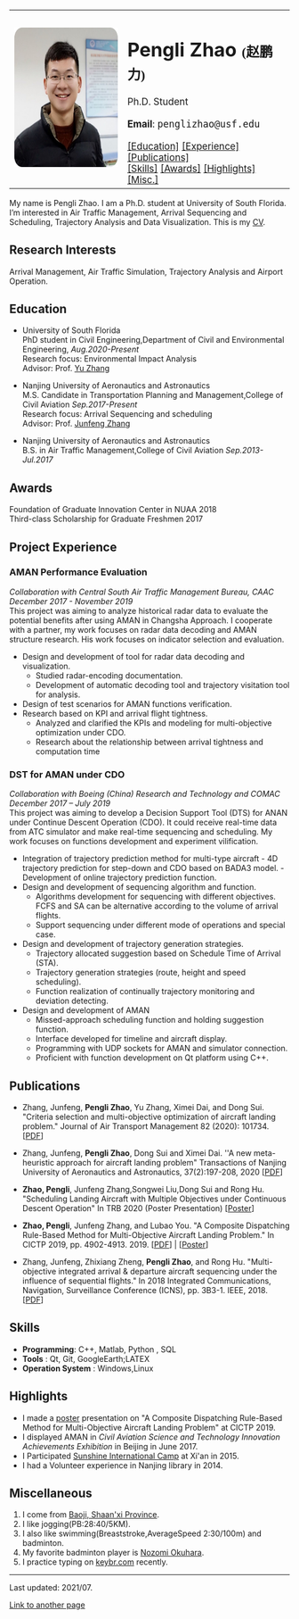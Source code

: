 
 <table cellpadding="20" style="font-size: 17px">
    <tr>
      <td><a href="./images/img1.jpg"><img src="./images/img1.jpg" alt="Pengli" title="Pengli" width="250" height="250" /></a></td>
      <td>
      <h1> Pengli Zhao <span style="font-family:STFangsong; font-size:18pt"> (赵鹏力)</span> </h1>
      Ph.D. Student <br>
      <!-- <a href="https://nlp.cs.princeton.edu">Princeton NLP Group</a> <br>
      <a href="http://aiml.cs.princeton.edu">Princeton CS Artificial Intelligence & Machine Learning</a><br> -->
      <br>
      <b>Email</b>: <tt>penglizhao@usf.edu</tt> <br>
      <br>
      <a href = "#education">[Education]</a> <a href = "#project-experience">[Experience]</a> <a href = "#publications">[Publications]</a> <br>
      <a href = "#skills">[Skills]</a> <a href="#awards">[Awards]</a> <a href="#highlights">[Highlights]</a> <a href="#miscellaneous">[Misc.]</a> <br>
      </td>
    </tr>
</table>

My name is Pengli Zhao. I am a Ph.D. student at University of South Florida. I’m interested in Air Traffic Management, Arrival Sequencing and Scheduling, Trajectory Analysis and Data Visualization.
This is my [CV](./cv/cv.pdf).

## Research Interests
Arrival Management, Air Traffic Simulation, Trajectory Analysis and Airport Operation.
## Education
- University of South Florida<br>
PhD student in Civil Engineering,Department of Civil and Environmental Engineering, _Aug.2020-Present_<br>
Research focus: Environmental Impact Analysis<br>
Advisor: Prof. [Yu Zhang](http://cee.eng.usf.edu/faculty/yuzhang/)

- Nanjing University of Aeronautics and Astronautics<br>
M.S. Candidate in Transportation Planning and Management,College of Civil Aviation _Sep.2017-Present_<br>
Research focus: Arrival Sequencing and scheduling<br>
Advisor: Prof. [Junfeng Zhang](http://cca.nuaa.edu.cn/2017/1110/c4798a102560/page.htm)

- Nanjing University of Aeronautics and Astronautics <br>
B.S. in Air Traffic Management,College of Civil Aviation _Sep.2013-Jul.2017_

## Awards
Foundation of Graduate Innovation Center in NUAA  2018<br>
Third-class Scholarship for Graduate Freshmen     2017<br>

## Project Experience

### AMAN Performance Evaluation
_Collaboration with Central South Air Traffic Management Bureau, CAAC<br>
December 2017 - November 2019_<br>
This project was aiming to analyze historical radar data to evaluate the potential benefits after using
AMAN in Changsha Approach. I cooperate with a partner, my work focuses on radar data decoding
and AMAN structure research. His work focuses on indicator selection and evaluation.
- Design and development of tool for radar data decoding and visualization.
   - Studied radar-encoding documentation.
   - Development of automatic decoding tool and trajectory visitation tool for analysis.
- Design of test scenarios for AMAN functions verification.
- Research based on KPI and arrival flight tightness.
   - Analyzed and clarified the KPIs and modeling for multi-objective optimization under CDO.
   - Research about the relationship between arrival tightness and computation time

### DST for AMAN under CDO
_Collaboration with Boeing (China) Research and Technology and COMAC<br>
December 2017 – July 2019_<br>
This project was aiming to develop a Decision Support Tool (DTS) for ANAN under Continue Descent
Operation (CDO). It could receive real-time data from ATC simulator and make real-time sequencing
and scheduling. My work focuses on functions development and experiment vilification.
-	 Integration of trajectory prediction method for multi-type aircraft
    - 4D trajectory prediction for step-down and CDO based on BADA3 model.
    -  Development of online trajectory prediction function.
- Design and development of sequencing algorithm and function.
    - Algorithms development for sequencing with different objectives. FCFS and SA can be alternative according to the volume of arrival flights.
    - Support sequencing under different mode of operations and special case.
- Design and development of trajectory generation strategies.
    - Trajectory allocated suggestion based on Schedule Time of Arrival (STA).
    - Trajectory generation strategies (route, height and speed scheduling).
    - Function realization of continually trajectory monitoring and deviation detecting.
- Design and development of AMAN
    - Missed-approach scheduling function and holding suggestion function.
    - Interface developed for timeline and aircraft display.
    - Programming with UDP sockets for AMAN and simulator connection.
    - Proficient with function development on Qt platform using C++.

## Publications
- Zhang, Junfeng, **Pengli Zhao**, Yu Zhang, Ximei Dai, and Dong Sui. "Criteria selection and multi-objective optimization of aircraft landing problem." Journal of Air Transport Management 82 (2020): 101734.
[[PDF](./paper/Zhang2020Criteria.pdf)]

- Zhang, Junfeng, **Pengli Zhao**, Dong Sui and Ximei Dai. ''A new meta-heuristic approach for aircraft landing problem" Transactions of Nanjing University of Aeronautics and Astronautics, 37(2):197-208, 2020
[[PDF](./paper/Zhang2020Anew.pdf)]

- **Zhao, Pengli**, Junfeng Zhang,Songwei Liu,Dong Sui and Rong Hu. "Scheduling Landing Aircraft with Multiple Objectives under Continuous Descent Operation" In TRB 2020 (Poster Presentation)
[[Poster](./paper/Zhao2020Scheduling.pdf)]

- **Zhao, Pengli**, Junfeng Zhang, and Lubao You. "A Composite Dispatching Rule-Based Method for Multi-Objective Aircraft Landing Problem." In CICTP 2019, pp. 4902-4913. 2019.
[[PDF](./paper/Zhao2019AComposite.pdf)] | 
[[Poster](./paper/Zhao2019AComposite_poster.pdf)]

- Zhang, Junfeng, Zhixiang Zheng, **Pengli Zhao**, and Rong Hu. "Multi-objective integrated arrival & departure aircraft sequencing under the influence of sequential flights." In 2018 Integrated Communications, Navigation, Surveillance Conference (ICNS), pp. 3B3-1. IEEE, 2018.
[[PDF](./paper/Zhang2018Multi.pdf)]

## Skills
- **Programming**: C++, Matlab, Python , SQL
- **Tools**       : Qt, Git, GoogleEarth;LATEX
- **Operation System**     : Windows,Linux

## Highlights
* I made a [poster](<https://zhaoph2008.github.io/papers/1poster.pdf>) presentation on "A Composite Dispatching Rule-Based Method for Multi-Objective Aircraft Landing Problem" at CICTP 2019.
* I displayed AMAN in _Civil Aviation Science and Technology Innovation Achievements Exhibition_ in Beijing in June 2017.
* I Participated [Sunshine International Camp](http://en.ceoglobal.org/sunshine-international-camp/) at Xi'an in 2015.
* I had a Volunteer experience in Nanjing library in 2014.

## Miscellaneous
  1. I come from [Baoji, Shaan'xi Province](https://en.wikipedia.org/wiki/Baoji).
  2. I like jogging(PB:28:40/5KM).
  3. I also like swimming(Breaststroke,AverageSpeed 2:30/100m) and badminton. 
  4. My favorite badminton player is [Nozomi Okuhara](http://nozomi-okuhara.com/).
  5. I practice typing on [keybr.com](https://www.keybr.com/profile/03c4i81) recently.

<!-- ## Month Reviews

[2019/12](./Dec_2019.md) -->
- - - 
Last updated: 2021/07.<br>

[Link to another page](./useful.html)
